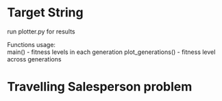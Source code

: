 # Target String
run plotter.py for results

Functions usage:<br/>
main() - fitness levels in each generation
plot_generations() - fitness level across generations

# Travelling Salesperson problem


